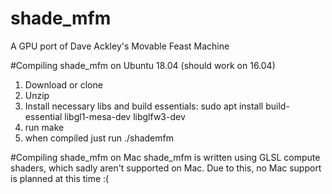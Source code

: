 # shade_mfm
A GPU port of Dave Ackley's Movable Feast Machine

#Compiling shade_mfm on Ubuntu 18.04 (should work on 16.04)
1. Download or clone 
2. Unzip 
3. Install necessary libs and build essentials:
sudo apt install build-essential libgl1-mesa-dev libglfw3-dev
4. run make 
5. when compiled just run ./shademfm

#Compiling shade_mfm on Mac
shade_mfm is written using GLSL compute shaders, which sadly aren't supported on Mac. Due to this, no Mac support is planned at this time :(